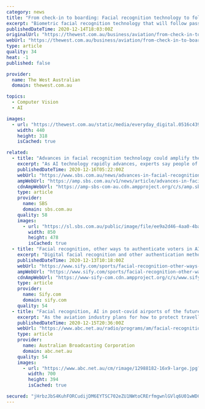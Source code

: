 ```yaml
---
category: news
title: "From check-in to boarding: Facial recognition technology to follow you through Perth Airport in national first"
excerpt: "Biometric facial recognition technology that will follow passengers from self check-in to boarding will be rolled out as part of plans to develop the country’s first common departure lounge."
publishedDateTime: 2020-12-14T18:03:00Z
originalUrl: "https://thewest.com.au/business/aviation/from-check-in-to-boarding-facial-recognition-technology-to-follow-you-through-perth-airport-in-national-first-ng-b881745317z"
webUrl: "https://thewest.com.au/business/aviation/from-check-in-to-boarding-facial-recognition-technology-to-follow-you-through-perth-airport-in-national-first-ng-b881745317z"
type: article
quality: 34
heat: -1
published: false

provider:
  name: The West Australian
  domain: thewest.com.au

topics:
  - Computer Vision
  - AI

images:
  - url: "https://thewest.com.au/static/media/everyday_digital.0516c439.png"
    width: 440
    height: 318
    isCached: true

related:
  - title: "Advances in facial recognition technology could amplify the persecution of minorities, AI experts warn"
    excerpt: "As AI technology rapidly advances, experts say people of colour and other minorities around the world will face further persecution without regulation."
    publishedDateTime: 2020-12-16T05:22:00Z
    webUrl: "https://www.sbs.com.au/news/advances-in-facial-recognition-technology-could-amplify-the-persecution-of-minorities-ai-experts-warn"
    ampWebUrl: "https://amp.sbs.com.au/v1/news/article/advances-in-facial-recognition-technology-could-amplify-the-persecution-of-minorities-ai-experts-warn/da16ed2b-daa4-4b04-80c7-89b730388f1b"
    cdnAmpWebUrl: "https://amp-sbs-com-au.cdn.ampproject.org/c/s/amp.sbs.com.au/v1/news/article/advances-in-facial-recognition-technology-could-amplify-the-persecution-of-minorities-ai-experts-warn/da16ed2b-daa4-4b04-80c7-89b730388f1b"
    type: article
    provider:
      name: SBS
      domain: sbs.com.au
    quality: 58
    images:
      - url: "https://sl.sbs.com.au/public/image/file/ee9a2d46-4aa0-4ba7-a1ff-7a20fc88edc0/crop/16x9"
        width: 850
        height: 478
        isCached: true
  - title: "Facial recognition, other ways to authenticate voters in AICF polls"
    excerpt: "Digital facial recognition and other authentication methods would be adopted during electronic voting to elect the new office bearers of the All India Chess Federation (AICF), as per the orders of the Returning Officer K."
    publishedDateTime: 2020-12-13T10:18:00Z
    webUrl: "https://www.sify.com/sports/facial-recognition-other-ways-to-authenticate-voters-in-aicf-polls-news-others-umnjPfihafagf.html"
    ampWebUrl: "https://www.sify.com/sports/facial-recognition-other-ways-to-authenticate-voters-in-aicf-polls-news-others-umnjPfihafagf.html"
    cdnAmpWebUrl: "https://www-sify-com.cdn.ampproject.org/c/s/www.sify.com/sports/facial-recognition-other-ways-to-authenticate-voters-in-aicf-polls-news-others-umnjPfihafagf.html"
    type: article
    provider:
      name: Sify.com
      domain: sify.com
    quality: 54
  - title: "Facial recognition, AI in post-covid airports of the future"
    excerpt: "As the aviation industry plans for how to protect travellers in a post-pandemic world, facial recognition technology and other forms of artificial intelligence will be adopted to help minimise covid risk."
    publishedDateTime: 2020-12-15T20:36:00Z
    webUrl: "https://www.abc.net.au/radio/programs/am/facial-recognition,-ai-in-post-covid-airports-of-the-future/12988210"
    type: article
    provider:
      name: Australian Broadcasting Corporation
      domain: abc.net.au
    quality: 54
    images:
      - url: "https://www.abc.net.au/cm/rimage/12988182-16x9-large.jpg?v=2"
        width: 700
        height: 394
        isCached: true

secured: "jHrbzJbS4KuhFORCudijDM6EYTSC702eZU1NWtoCRErfmgwnlGVlq6U01wWDCTVNCK93H2mHTjtSMZGexvjQYzgWfrkXGj9fCanwILbb8TdGTbIJpuHuN860JWXCIKG7/a3TSLy9bA/6VhKbhe8ia4Gwiq88z0uDHveOnqVZQ+rMeF2y/2c4W344uv5k1p5cB9UwIlXvn0VpLsjXBVczFT9VIqeB4a8lv2fAsCIjXe+PNAodwEpXC9FdGUrdMhuY/x8nQaXoJmc7bwlyHNZbm/Dld2gUP9hA2QpGVEDgwD47QlVPG9OLN1FsIOiuAVXCPSsbDgSTN/42UInnHvFoJRALAJBHXmdVNs57Z3DqH4g=;sXE0pKdEoOSADA5NUMlQtA=="
---
```


